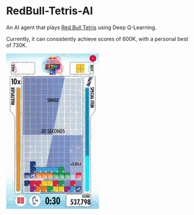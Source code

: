 # RedBull-Tetris-AI

An AI agent that plays [Red Bull Tetris](https://www.redbull.com/us-en/events/red-bull-tetris-united-states) using Deep Q-Learning.

Currently, it can consistently achieve scores of 600K, with a personal best of 730K.

![Demo](assets/demo.gif)
